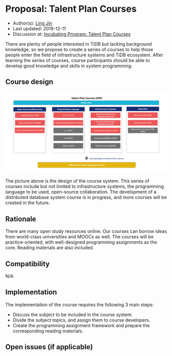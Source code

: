 # Proposal: Talent Plan Courses

- Author(s): [Ling Jin](https://github.com/JinLingChristoher)
- Last updated: 2019-12-11
- Discussion at: [Incubating Program: Talent Plan Courses](https://github.com/pingcap/community/issues/130)

There are plenty of people interested in TiDB but lacking background knowledge, so we propose to create a series of courses to help those people enter the field of infrastructure systems and TiDB ecosystem. After learning the series of courses, course participants should be able to develop good knowledge and skills in system programming.

## Course design

![course map](../media/rfc-talent-plan-courses.png)

The picture above is the design of the course system. This series of courses include but not limited to infrastructure systems, the programming language to be used, open-source collaboration. The development of a distributed database system course is in progress, and more courses will be created in the future.

## Rationale

There are many open study resources online.  Our courses can borrow ideas from world-class universities and MOOCs as well. The courses will be practice-oriented, with well-designed programming assignments as the core. Reading materials are also included.

## Compatibility

N/A

## Implementation

The implementation of the course requires the following 3 main steps:  

- Discuss the subject to be included in the course system.
- Divide the subject topics, and assign them to course developers.
- Create the programming assignment framework and prepare the corresponding reading materials.

## Open issues (if applicable)
